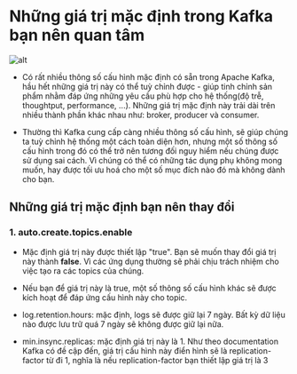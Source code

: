 # Những giá trị mặc định trong Kafka bạn nên quan tâm
![alt](https://vsudo.net/blog/wp-content/uploads/2020/01/gia-tri-mac-dinh-kafka-1295x420.jpg)
* Có rất nhiều thông số cấu hình mặc định có sẵn trong Apache Kafka, hầu hết những giá trị này có thể tuỳ chỉnh được - giúp tinh chỉnh sản phẩm nhằm đáp ứng những yêu cầu phù hợp cho hệ thống(độ trễ, thoughtput, performance, ...). Những giá trị mặc định này trải dài trên nhiều thành phần khác nhau như: broker, producer và consumer.

* Thường thì Kafka cung cấp càng nhiều thông số cấu hình, sẽ giúp chúng ta tuỳ chỉnh hệ thống một cách toàn diện hơn, nhưng một số thông số cấu hình trong đó có thể trở nên tương đối nguy hiểm nếu chúng được sử dụng sai cách. Vì chúng có thể có những tác dụng phụ không mong muốn, hay được tối ưu hoá cho một số mục đích nào đó mà không dành cho bạn.

## Những giá trị mặc định bạn nên thay đổi
### 1. auto.create.topics.enable
* Mặc định giá trị này được thiết lập "true". Bạn sẽ muốn thay đổi giá trị này thành **false**. Vì các ứng dụng thường sẽ phải chịu trách nhiệm cho việc tạo ra các topics của chúng.

* Nếu bạn để giá trị này là true, một số thông số cấu hình khác sẽ được kích hoạt để đáp ứng cấu hình này cho topic.

* log.retention.hours: mặc định, logs sẽ được giữ lại 7 ngày. Bất kỳ dữ liệu nào được lưu trữ quá 7 ngày sẽ không được giữ lại nữa.

* min.insync.replicas: mặc định giá trị này là 1. Như theo documentation Kafka có đề cập đến, giá trị cấu hình này điển hình sẽ là replication-factor từ đi 1, nghĩa là nếu replication-factor bạn thiết lập giá trị là 3